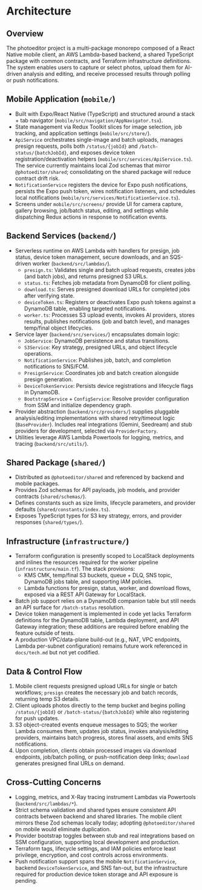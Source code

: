 # Architecture

## Overview
The photoeditor project is a multi-package monorepo composed of a React Native mobile client, an AWS Lambda-based backend, a shared TypeScript package with common contracts, and Terraform infrastructure definitions. The system enables users to capture or select photos, upload them for AI-driven analysis and editing, and receive processed results through polling or push notifications.

## Mobile Application (`mobile/`)
- Built with Expo/React Native (TypeScript) and structured around a stack + tab navigator (`mobile/src/navigation/AppNavigator.tsx`).
- State management via Redux Toolkit slices for image selection, job tracking, and application settings (`mobile/src/store/`).
- `ApiService` orchestrates single-image and batch uploads, manages presign requests, polls both `/status/{jobId}` and `/batch-status/{batchJobId}`, and exposes device token registration/deactivation helpers (`mobile/src/services/ApiService.ts`). The service currently maintains local Zod schemas that mirror `@photoeditor/shared`; consolidating on the shared package will reduce contract drift risk.
- `NotificationService` registers the device for Expo push notifications, persists the Expo push token, wires notification listeners, and schedules local notifications (`mobile/src/services/NotificationService.ts`).
- Screens under `mobile/src/screens/` provide UI for camera capture, gallery browsing, job/batch status, editing, and settings while dispatching Redux actions in response to notification events.

## Backend Services (`backend/`)
- Serverless runtime on AWS Lambda with handlers for presign, job status, device token management, secure downloads, and an SQS-driven worker (`backend/src/lambdas/`).
  - `presign.ts`: Validates single and batch upload requests, creates jobs (and batch jobs), and returns presigned S3 URLs.
  - `status.ts`: Fetches job metadata from DynamoDB for client polling.
  - `download.ts`: Serves presigned download URLs for completed jobs after verifying state.
  - `deviceToken.ts`: Registers or deactivates Expo push tokens against a DynamoDB table, enabling targeted notifications.
  - `worker.ts`: Processes S3 upload events, invokes AI providers, stores results, publishes notifications (job and batch level), and manages temp/final object lifecycles.
- Service layer (`backend/src/services/`) encapsulates domain logic:
  - `JobService`: DynamoDB persistence and status transitions.
  - `S3Service`: Key strategy, presigned URLs, and object lifecycle operations.
  - `NotificationService`: Publishes job, batch, and completion notifications to SNS/FCM.
  - `PresignService`: Coordinates job and batch creation alongside presign generation.
  - `DeviceTokenService`: Persists device registrations and lifecycle flags in DynamoDB.
  - `BootstrapService` + `ConfigService`: Resolve provider configuration from SSM and initialize dependency graph.
- Provider abstraction (`backend/src/providers/`) supplies pluggable analysis/editing implementations with shared retry/timeout logic (`BaseProvider`). Includes real integrations (Gemini, Seedream) and stub providers for development, selected via `ProviderFactory`.
- Utilities leverage AWS Lambda Powertools for logging, metrics, and tracing (`backend/src/utils/`).

## Shared Package (`shared/`)
- Distributed as `@photoeditor/shared` and referenced by backend and mobile packages.
- Provides Zod schemas for API payloads, job models, and provider contracts (`shared/schemas/`).
- Defines constants such as size limits, lifecycle parameters, and provider defaults (`shared/constants/index.ts`).
- Exposes TypeScript types for S3 key strategy, errors, and provider responses (`shared/types/`).

## Infrastructure (`infrastructure/`)
- Terraform configuration is presently scoped to LocalStack deployments and inlines the resources required for the worker pipeline (`infrastructure/main.tf`). The stack provisions:
  - KMS CMK, temp/final S3 buckets, queue + DLQ, SNS topic, DynamoDB jobs table, and supporting IAM policies.
  - Lambda functions for presign, status, worker, and download flows, exposed via a REST API Gateway for LocalStack.
- Batch job support relies on a DynamoDB companion table but still needs an API surface for `/batch-status` resolution.
- Device token management is implemented in code yet lacks Terraform definitions for the DynamoDB table, Lambda deployment, and API Gateway integration; these additions are required before enabling the feature outside of tests.
- A production VPC/data-plane build-out (e.g., NAT, VPC endpoints, Lambda per-subnet configuration) remains future work referenced in `docs/tech.md` but not yet codified.

## Data & Control Flow
1. Mobile client requests presigned upload URLs for single or batch workflows; `presign` creates the necessary job and batch records, returning temp S3 details.
2. Client uploads photos directly to the temp bucket and begins polling `/status/{jobId}` or `/batch-status/{batchJobId}` while also registering for push updates.
3. S3 object-created events enqueue messages to SQS; the worker Lambda consumes them, updates job status, invokes analysis/editing providers, maintains batch progress, stores final assets, and emits SNS notifications.
4. Upon completion, clients obtain processed images via download endpoints, job/batch polling, or push-notification deep links; `download` generates presigned final URLs on demand.

## Cross-Cutting Concerns
- Logging, metrics, and X-Ray tracing instrument Lambdas via Powertools (`backend/src/lambdas/*`).
- Strict schema validation and shared types ensure consistent API contracts between backend and shared libraries. The mobile client mirrors these Zod schemas locally today; adopting `@photoeditor/shared` on mobile would eliminate duplication.
- Provider bootstrap toggles between stub and real integrations based on SSM configuration, supporting local development and production.
- Terraform tags, lifecycle settings, and IAM policies enforce least privilege, encryption, and cost controls across environments.
- Push notification support spans the mobile `NotificationService`, backend `DeviceTokenService`, and SNS fan-out, but the infrastructure required for production device token storage and API exposure is pending.
